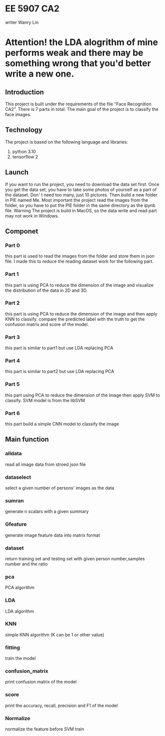 # EE 5907 CA2

writer Wanry Lin

# Attention! the LDA alogrithm of mine performs weak and there may be something wrong that you'd better write a new one. 

## Introduction
This project is built under the requirements of the file "Face Recognition CA2". There is 7 parts in total. The main goal of the project is to classify the face images.

## Technology
The project is based on the following language and libraries:
1. python 3.10
2. tensorflow 2

## Launch
If you want to run the project, you need to download the data set first.
Once you get the data set, you have to take some photos of yourself as a part of the dataset. Don' t need too many, just 10 pictures. Then build a new folder in PIE named Me.
Most important the project read the images from the folder, so you have to put the PIE folder in the same directory as the ipynb file.
Warning The project is build in MacOS, so the data write and read part may not work in Windows.

## Componet
### Part 0
this part is used to read the images from the folder and store them in json file. I made this to reduce the reading dataset work for the following part.

### Part 1
this part is using PCA to reduce the dimension of the image and visualize the distribution of the data in 2D and 3D.

### Part 2
this part is using PCA to reduce the dimension of the image and then apply KNN to classify. compare the predicted label with the truth to get the confusion matrix and score of the model.

### Part 3
this part is similar to part1 but use LDA replacing PCA

### Part 4
this part is similar to part2 but use LDA replacing PCA

### Part 5
this part using PCA to reduce the dimension of the image then apply SVM to classify. SVM model is from the libSVM

### Part 6
this part build a simple CNN model to classify the image

## Main function
### alldata
read all image data from stroed json file

### dataselect
select a given number of persons' images as the data

### sumran
generate n scalars with a given summary

### Gfeature
generate image feature data into matrix format

### dataset
return training set and testing set with given person number,samples number and the ratio

### pca
PCA algorithm

### LDA
LDA algorithm

### KNN
simple KNN algorithm (K can be 1 or other value)

### fitting
train the model

### confusion_matrix
print confusion matrix of the model

### score
print the accuracy, recall, precision and F1 of the model

### Normalize
normalize the feature before SVM train